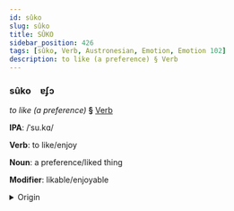```yaml
---
id: sûko
slug: sûko
title: SÛKO
sidebar_position: 426
tags: [sûko, Verb, Austronesian, Emotion, Emotion 102]
description: to like (a preference) § Verb
---
```


### sûko&emsp;<span kind="abugida">ɐʄɔ</span>

*to like (a preference)* **§** [Verb](../../tags/Verb)

**IPA**: /ˈsu.kɑ/

**Verb**: to like/enjoy

**Noun**: a preference/liked thing

**Modifier**: likable/enjoyable

<details>
    <summary>Origin</summary>
    Malay ⁧ suka سوک  [suka]<br/>
    <em>Austronesian Language Family</em>
</details>